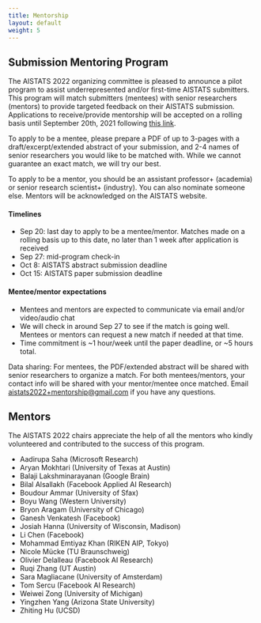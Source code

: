 ```yaml
---
title: Mentorship
layout: default
weight: 5
---
```


## Submission Mentoring Program

The AISTATS 2022 organizing committee is pleased to announce a pilot program to
assist underrepresented and/or first-time AISTATS submitters. This program will
match submitters (mentees) with senior researchers (mentors) to provide
targeted feedback on their AISTATS submission. Applications to receive/provide
mentorship will be accepted on a rolling basis until September 20th, 2021
following [this link](https://forms.gle/eQMxu293dM8ZfC6H7). 

To apply to be a mentee, please prepare a PDF of up to 3-pages with a
draft/excerpt/extended abstract of your submission, and 2-4 names of senior
researchers you would like to be matched with. While we cannot guarantee an
exact match, we will try our best. 

To apply to be a mentor, you should be an assistant professor+ (academia) or
senior research scientist+ (industry). You can also nominate someone else.
Mentors will be acknowledged on the AISTATS website. 

#### Timelines 
- Sep 20: last day to apply to be a mentee/mentor. Matches made on a rolling
  basis up to this date, no later than 1 week after application is received
- Sep 27: mid-program check-in
- Oct 8: AISTATS abstract submission deadline
- Oct 15: AISTATS paper submission deadline

#### Mentee/mentor expectations
- Mentees and mentors are expected to communicate via email and/or video/audio
  chat 
- We will check in around Sep 27 to see if the match is going well. Mentees or
  mentors can request a new match if needed at that time. 
- Time commitment is ~1 hour/week until the paper deadline, or ~5 hours total. 

Data sharing: For mentees, the PDF/extended abstract will be shared with senior
researchers to organize a match. For both mentees/mentors, your contact info
will be shared with your mentor/mentee once matched. Email
[aistats2022+mentorship@gmail.com](mailto:aistats2022+mentorship@gmail.com)
if you have any questions.

## Mentors

The AISTATS 2022 chairs appreciate the help of all the mentors who kindly
volunteered and contributed to the success of this program.

- Aadirupa Saha (Microsoft Research)
- Aryan Mokhtari (University of Texas at Austin)
- Balaji Lakshminarayanan (Google Brain)
- Bilal Alsallakh (Facebook Applied AI Research)
- Boudour Ammar (University of Sfax)
- Boyu Wang (Western University)
- Bryon Aragam (University of Chicago)
- Ganesh Venkatesh (Facebook)
- Josiah Hanna (University of Wisconsin, Madison)
- Li Chen (Facebook)
- Mohammad Emtiyaz Khan (RIKEN AIP, Tokyo)
- Nicole Mücke (TU Braunschweig)
- Olivier Delalleau (Facebook AI Research)
- Ruqi Zhang (UT Austin)
- Sara Magliacane (University of Amsterdam)
- Tom Sercu (Facebook AI Research)
- Weiwei Zong (University of Michigan)
- Yingzhen Yang (Arizona State University)
- Zhiting Hu (UCSD)
